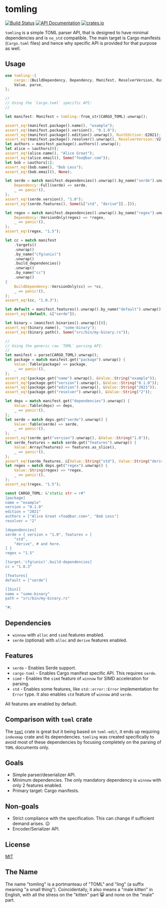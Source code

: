 # tomling

[![Build Status](https://github.com/zeenix/tomling/actions/workflows/rust.yml/badge.svg)](https://github.com/zeenix/tomling/actions/workflows/rust.yml) [![API Documentation](https://docs.rs/tomling/badge.svg)](https://docs.rs/tomling/) [![crates.io](https://img.shields.io/crates/v/tomling)](https://crates.io/crates/tomling)

`tomling` is a simple TOML parser API, that is designed to have minimal dependencies and is `no_std`
compatible. The main target is Cargo manifests (`Cargo.toml` files) and hence why specific
API is provided for that purpose as well.

## Usage

```rust
use tomling::{
    cargo::{BuildDependency, Dependency, Manifest, ResolverVersion, RustEdition},
    Value, parse,
};

//
// Using the `Cargo.toml` specific API:
//

let manifest: Manifest = tomling::from_str(CARGO_TOML).unwrap();

assert_eq!(manifest.package().name(), "example");
assert_eq!(manifest.package().version(), "0.1.0");
assert_eq!(manifest.package().edition().unwrap(), RustEdition::E2021);
assert_eq!(manifest.package().resolver().unwrap(), ResolverVersion::V2);
let authors = manifest.package().authors().unwrap();
let alice = &authors[0];
assert_eq!(alice.name(), "Alice Great");
assert_eq!(alice.email(), Some("foo@bar.com"));
let bob = &authors[1];
assert_eq!(bob.name(), "Bob Less");
assert_eq!(bob.email(), None);

let serde = match manifest.dependencies().unwrap().by_name("serde").unwrap() {
    Dependency::Full(serde) => serde,
    _ => panic!(),
};
assert_eq!(serde.version(), "1.0");
assert_eq!(serde.features(), Some(&["std", "derive"][..]));

let regex = match manifest.dependencies().unwrap().by_name("regex").unwrap() {
    Dependency::VersionOnly(regex) => *regex,
    _ => panic!(),
};
assert_eq!(regex, "1.5");

let cc = match manifest
    .targets()
    .unwrap()
    .by_name("cfg(unix)")
    .unwrap()
    .build_dependencies()
    .unwrap()
    .by_name("cc")
    .unwrap()
{
    BuildDependency::VersionOnly(cc) => *cc,
    _ => panic!(),
};
assert_eq!(cc, "1.0.3");

let default = manifest.features().unwrap().by_name("default").unwrap();
assert_eq!(default, &["serde"]);

let binary = &manifest.binaries().unwrap()[0];
assert_eq!(binary.name(), "some-binary");
assert_eq!(binary.path(), Some("src/bin/my-binary.rs"));

//
// Using the generic raw `TOML` parsing API:
//
let manifest = parse(CARGO_TOML).unwrap();
let package = match manifest.get("package").unwrap() {
    Value::Table(package) => package,
    _ => panic!(),
};
assert_eq!(package.get("name").unwrap(), &Value::String("example"));
assert_eq!(package.get("version").unwrap(), &Value::String("0.1.0"));
assert_eq!(package.get("edition").unwrap(), &Value::String("2021"));
assert_eq!(package.get("resolver").unwrap(), &Value::String("2"));

let deps = match manifest.get("dependencies").unwrap() {
    Value::Table(deps) => deps,
    _ => panic!(),
};
let serde = match deps.get("serde").unwrap() {
    Value::Table(serde) => serde,
    _ => panic!(),
};
assert_eq!(serde.get("version").unwrap(), &Value::String("1.0"));
let serde_features = match serde.get("features").unwrap() {
    Value::Array(features) => features.as_slice(),
    _ => panic!(),
};
assert_eq!(serde_features, &[Value::String("std"), Value::String("derive")]);
let regex = match deps.get("regex").unwrap() {
    Value::String(regex) => *regex,
    _ => panic!(),
};
assert_eq!(regex, "1.5");

const CARGO_TOML: &'static str = r#"
[package]
name = "example"
version = "0.1.0"
edition = "2021"
authors = ["Alice Great <foo@bar.com>", "Bob Less"]
resolver = "2"

[dependencies]
serde = { version = "1.0", features = [
    "std",
    "derive", # and here.
] }
regex = "1.5"

[target.'cfg(unix)'.build-dependencies]
cc = "1.0.3"

[features]
default = ["serde"]

[[bin]]
name = "some-binary"
path = "src/bin/my-binary.rs"

"#;
```

## Dependencies

- `winnow` with `alloc` and `simd` features enabled.
- `serde` (optional) with `alloc` and `derive` features enabled.

## Features

- `serde` - Enables Serde support.
- `cargo-toml` - Enables Cargo manifest specific API. This requires `serde`.
- `simd` - Enables the `simd` feature of `winnow` for SIMD acceleration for parsing.
- `std` - Enables some features, like `std::error::Error` implementation for `Error` type. It also
  enables `std` feature of `winnow` and `serde`.

All features are enabled by default.

## Comparison with `toml` crate

The [`toml`] crate is great but it being based on `toml-edit`, it ends up requiring `indexmap` crate
and its dependencies. `tomling` was created specifically to avoid most of these dependencies by
focusing completely on the parsing of `TOML` documents only.

## Goals

- Simple parser/deserializer API.
- Minimum dependencies. The only mandatory dependency is `winnow` with only 2 features enabled.
- Primary target: Cargo manifests.

## Non-goals

- Strict compliance with the specification. This can change if sufficient demand arises. 😉
- Encoder/Serializer API.

## License

[MIT](LICENSE-MIT)

## The Name

The name "tomling" is a portmanteau of "TOML" and "ling" (a suffix meaning "a small thing").
Coincidentally, it also means a "male kitten" in English, with all the stress on the "kitten"
part 😸 and none on the "male" part.

[`toml`]: https://crates.io/crates/toml
